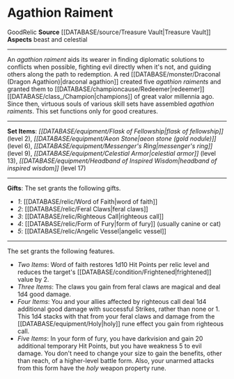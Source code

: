 ﻿---
id: '1'
name: Agathion Raiment
rarity: Common
rus_type_level: null
source: '[[DATABASE/source/Treasure Vault|Treasure Vault]]'
trait:
- '[[DATABASE/trait/Good|Good]]'
- '[[DATABASE/trait/Relic|Relic]]'
type: Set Relic

---
# Agathion Raiment

<span class="item-trait">Good</span><span class="item-trait">Relic</span>
**Source** [[DATABASE/source/Treasure Vault|Treasure Vault]] 
**Aspects** beast and celestial

---
An _agathion raiment_ aids its wearer in finding diplomatic solutions to conflicts when possible, fighting evil directly when it's not, and guiding others along the path to redemption. A red [[DATABASE/monster/Draconal (Dragon Agathion)|draconal agathion]] created five _agathion raiments_ and granted them to [[DATABASE/championcause/Redeemer|redeemer]] [[DATABASE/class_/Champion|champions]] of great valor millennia ago. Since then, virtuous souls of various skill sets have assembled _agathion raiments_. This set functions only for good creatures.

---
**Set Items**: _[[DATABASE/equipment/Flask of Fellowship|flask of fellowship]]_ (level 2), _[[DATABASE/equipment/Aeon Stone|aeon stone (gold nodule)]]_ (level 6), _[[DATABASE/equipment/Messenger's Ring|messenger's ring]]_ (level 9), _[[DATABASE/equipment/Celestial Armor|celestial armor]]_ (level 13), _[[DATABASE/equipment/Headband of Inspired Wisdom|headband of inspired wisdom]]_ (level 17)

---
**Gifts**: The set grants the following gifts.

* _1_: [[DATABASE/relic/Word of Faith|word of faith]]
* _2_: [[DATABASE/relic/Feral Claws|feral claws]]
* _3_: [[DATABASE/relic/Righteous Call|righteous call]]
* _4_: [[DATABASE/relic/Form of Fury|form of fury]] (usually canine or cat)
* _5_: [[DATABASE/relic/Angelic Vessel|angelic vessel]]

---
The set grants the following features.

* _Two Items_: Word of faith restores 1d10 Hit Points per relic level and reduces the target's [[DATABASE/condition/Frightened|frightened]] value by 2.
* _Three Items_: The claws you gain from feral claws are magical and deal 1d4 good damage.
* _Four Items_: You and your allies affected by righteous call deal 1d4 additional good damage with successful Strikes, rather than none or 1. This 1d4 stacks with that from your feral claws and damage from the [[DATABASE/equipment/Holy|holy]] rune effect you gain from righteous call.
* _Five Items_: In your form of fury, you have darkvision and gain 20 additional temporary Hit Points, but you have weakness 5 to evil damage. You don't need to change your size to gain the benefits, other than reach, of a higher-level battle form. Also, your unarmed attacks from this form have the _holy_ weapon property rune.